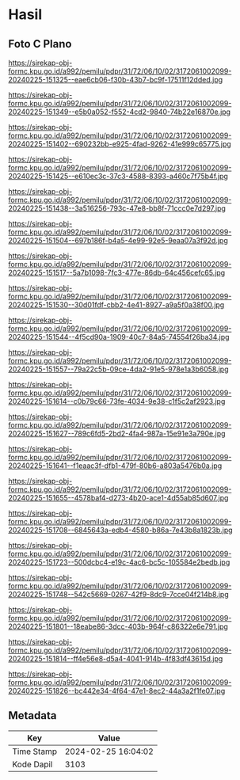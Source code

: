 # Hasil

## Foto C Plano

https://sirekap-obj-formc.kpu.go.id/a992/pemilu/pdpr/31/72/06/10/02/3172061002099-20240225-151325--eae6cb06-f30b-43b7-bc9f-17511f12dded.jpg

https://sirekap-obj-formc.kpu.go.id/a992/pemilu/pdpr/31/72/06/10/02/3172061002099-20240225-151349--e5b0a052-f552-4cd2-9840-74b22e16870e.jpg

https://sirekap-obj-formc.kpu.go.id/a992/pemilu/pdpr/31/72/06/10/02/3172061002099-20240225-151402--690232bb-e925-4fad-9262-41e999c65775.jpg

https://sirekap-obj-formc.kpu.go.id/a992/pemilu/pdpr/31/72/06/10/02/3172061002099-20240225-151425--e610ec3c-37c3-4588-8393-a460c7f75b4f.jpg

https://sirekap-obj-formc.kpu.go.id/a992/pemilu/pdpr/31/72/06/10/02/3172061002099-20240225-151438--3a516256-793c-47e8-bb8f-71ccc0e7d297.jpg

https://sirekap-obj-formc.kpu.go.id/a992/pemilu/pdpr/31/72/06/10/02/3172061002099-20240225-151504--697b186f-b4a5-4e99-92e5-9eaa07a3f92d.jpg

https://sirekap-obj-formc.kpu.go.id/a992/pemilu/pdpr/31/72/06/10/02/3172061002099-20240225-151517--5a7b1098-7fc3-477e-86db-64c456cefc65.jpg

https://sirekap-obj-formc.kpu.go.id/a992/pemilu/pdpr/31/72/06/10/02/3172061002099-20240225-151530--30d01fdf-cbb2-4e41-8927-a9a5f0a38f00.jpg

https://sirekap-obj-formc.kpu.go.id/a992/pemilu/pdpr/31/72/06/10/02/3172061002099-20240225-151544--4f5cd90a-1909-40c7-84a5-74554f26ba34.jpg

https://sirekap-obj-formc.kpu.go.id/a992/pemilu/pdpr/31/72/06/10/02/3172061002099-20240225-151557--79a22c5b-09ce-4da2-91e5-978e1a3b6058.jpg

https://sirekap-obj-formc.kpu.go.id/a992/pemilu/pdpr/31/72/06/10/02/3172061002099-20240225-151614--c0b79c66-73fe-4034-9e38-c1f5c2af2923.jpg

https://sirekap-obj-formc.kpu.go.id/a992/pemilu/pdpr/31/72/06/10/02/3172061002099-20240225-151627--789c6fd5-2bd2-4fa4-987a-15e91e3a790e.jpg

https://sirekap-obj-formc.kpu.go.id/a992/pemilu/pdpr/31/72/06/10/02/3172061002099-20240225-151641--f1eaac3f-dfb1-479f-80b6-a803a5476b0a.jpg

https://sirekap-obj-formc.kpu.go.id/a992/pemilu/pdpr/31/72/06/10/02/3172061002099-20240225-151655--4578baf4-d273-4b20-ace1-4d55ab85d607.jpg

https://sirekap-obj-formc.kpu.go.id/a992/pemilu/pdpr/31/72/06/10/02/3172061002099-20240225-151708--6845643a-edb4-4580-b86a-7e43b8a1823b.jpg

https://sirekap-obj-formc.kpu.go.id/a992/pemilu/pdpr/31/72/06/10/02/3172061002099-20240225-151723--500dcbc4-e19c-4ac6-bc5c-105584e2bedb.jpg

https://sirekap-obj-formc.kpu.go.id/a992/pemilu/pdpr/31/72/06/10/02/3172061002099-20240225-151748--542c5669-0267-42f9-8dc9-7cce04f214b8.jpg

https://sirekap-obj-formc.kpu.go.id/a992/pemilu/pdpr/31/72/06/10/02/3172061002099-20240225-151801--18eabe86-3dcc-403b-964f-c86322e6e791.jpg

https://sirekap-obj-formc.kpu.go.id/a992/pemilu/pdpr/31/72/06/10/02/3172061002099-20240225-151814--ff4e56e8-d5a4-4041-914b-4f83df43615d.jpg

https://sirekap-obj-formc.kpu.go.id/a992/pemilu/pdpr/31/72/06/10/02/3172061002099-20240225-151826--bc442e34-4f64-47e1-8ec2-44a3a2f1fe07.jpg


## Metadata

| Key        | Value               |
| ---------- | ------------------- |
| Time Stamp | 2024-02-25 16:04:02 |
| Kode Dapil | 3103                |



